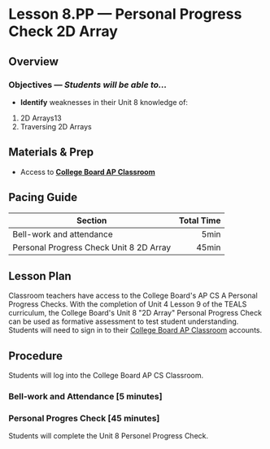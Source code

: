Lesson 8.PP — Personal Progress Check 2D Array
====================================================================================================

Overview
--------
### Objectives — _Students will be able to…_
- **Identify** weaknesses in their Unit 8 knowledge of:
1. 2D Arrays13
2. Traversing 2D Arrays

Materials & Prep
----------------
- Access to **[College Board AP Classroom]**

Pacing Guide
------------
| Section                                  | Total Time |
|------------------------------------------|-----------:|
| Bell-work and attendance                 |       5min |
| Personal Progress Check Unit 8 2D Array |      45min |

Lesson Plan
-------
Classroom teachers have access to the College Board's AP CS A Personal Progress Checks.  With the completion of Unit 4 Lesson 9 of the TEALS curriculum, the College Board's Unit 8 "2D Array" Personal Progress Check can be used as formative assessment to test student understanding.  Students will need to sign in to their [College Board AP Classroom] accounts.

Procedure
---------
Students will log into the College Board AP CS Classroom.

### Bell-work and Attendance \[5 minutes\]


### Personal Progres Check \[45 minutes\]
Students will complete the Unit 8 Personel Progress Check.

[College Board AP Classroom]: https://myap.collegeboard.org/login
